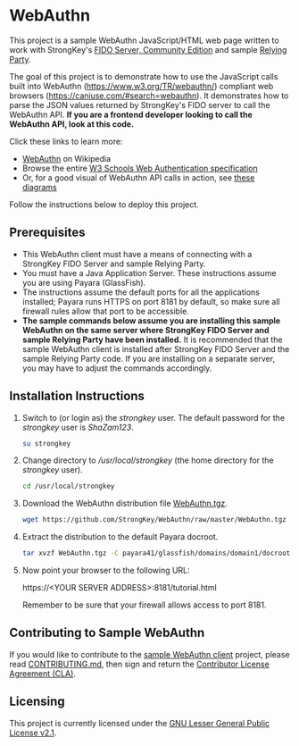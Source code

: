 # WebAuthn
This project is a sample WebAuthn JavaScript/HTML web page written to work with StrongKey's [FIDO Server, Community Edition](https://github.com/StrongKey/FIDO-Server) and sample [Relying Party](https://github.com/StrongKey/relying-party-java).

The goal of this project is to demonstrate how to use the JavaScript calls built into WebAuthn (https://www.w3.org/TR/webauthn/) compliant web browsers (https://caniuse.com/#search=webauthn). It demonstrates how to parse the JSON values returned by StrongKey's FIDO server to call the WebAuthn API. **If you are a frontend developer looking to call the WebAuthn API, look at this code.**

Click these links to learn more:

- [WebAuthn](https://en.wikipedia.org/wiki/WebAuthn) on Wikipedia
- Browse the entire [W3 Schools Web Authentication specification](https://www.w3.org/TR/webauthn/)
- Or, for a good visual of WebAuthn API calls in action, see [these diagrams](https://www.w3.org/TR/webauthn/#api)

Follow the instructions below to deploy this project. 

## Prerequisites

- This WebAuthn client must have a means of connecting with a StrongKey FIDO Server and sample Relying Party.  
- You must have a Java Application Server. These instructions assume you are using Payara (GlassFish).
- The instructions assume the default ports for all the applications installed; Payara runs HTTPS on port 8181 by default, so make sure all firewall rules allow that port to be accessible.
- **The sample commands below assume you are installing this sample WebAuthn on the same server where StrongKey FIDO Server and sample Relying Party have been installed.** It is recommended that the sample WebAuthn client is installed after StrongKey FIDO Server and the sample Relying Party code. If you are installing on a separate server, you may have to adjust the commands accordingly.

## Installation Instructions

1. Switch to (or login as) the _strongkey_ user. The default password for the _strongkey_ user is _ShaZam123_.
  
    ```sh
    su strongkey
    ```

2. Change directory to _/usr/local/strongkey_ (the home directory for the _strongkey_ user).

    ```sh
    cd /usr/local/strongkey
    ```

3. Download the WebAuthn distribution file [WebAuthn.tgz](https://github.com/StrongKey/WebAuthn/blob/master/WebAuthn.tgz).

    ```sh
    wget https://github.com/StrongKey/WebAuthn/raw/master/WebAuthn.tgz
    ```

4. Extract the distribution to the default Payara docroot.

    ```sh
    tar xvzf WebAuthn.tgz -C payara41/glassfish/domains/domain1/docroot/
    ```

5. Now point your browser to the following URL:

    https://\<YOUR SERVER ADDRESS>:8181/tutorial.html
    
    Remember to be sure that your firewall allows access to port 8181.

## Contributing to Sample WebAuthn
If you would like to contribute to the [sample WebAuthn client](https://github.com/StrongKey/WebAuthn) project, please read [CONTRIBUTING.md](https://github.com/StrongKey/WebAuthn/blob/master/CONTRIBUTING.md), then sign and return the [Contributor License Agreement (CLA)](https://cla-assistant.io/StrongKey/FIDO-Server).

## Licensing
This project is currently licensed under the [GNU Lesser General Public License v2.1](https://github.com/StrongKey/relying-party-java/blob/master/LICENSE).


